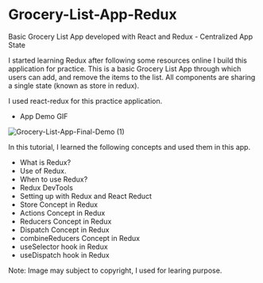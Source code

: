 # Grocery-List-App-Redux
  Basic Grocery List App developed with React and Redux - Centralized App State
  
  I started learning Redux after following some resources online I build this application for practice. This is a basic Grocery List App through which users can add, and remove the items to the list. All components are sharing a single state (known as store in redux).
  
  I used react-redux for this practice application.
  
  - App Demo GIF
  
![Grocery-List-App-Final-Demo (1)](https://user-images.githubusercontent.com/54082156/179784334-7d2766e3-ebd3-4423-b2d4-960a690a7399.gif)

In this tutorial, I learned the following concepts and used them in this app. 

  - What is Redux?
  - Use of Redux.
  - When to use Redux?
  - Redux DevTools
  - Setting up with Redux and React Reduct
  - Store Concept in Redux
  - Actions Concept in Redux
  - Reducers Concept in Redux
  - Dispatch Concept in Redux
  - combineReducers Concept in Redux
  - useSelector hook in Redux
  - useDispatch hook in Redux
  
  
  

  Note: Image may subject to copyright, I used for learing purpose.

